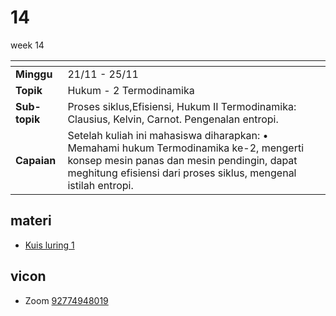 # 14
week 14

<span> | <span>
:- | :-
**Minggu** | 21/11 - 25/11
**Topik** | Hukum - 2 Termodinamika
**Sub-topik** | Proses siklus,Efisiensi, Hukum II Termodinamika: Clausius, Kelvin, Carnot. Pengenalan entropi.
**Capaian** | Setelah kuliah ini mahasiswa diharapkan: • Memahami hukum Termodinamika ke-2, mengerti konsep mesin panas dan mesin pendingin, dapat meghitung efisiensi dari proses siklus, mengenal istilah entropi.


## materi
+ [Kuis luring 1](text/q.md)


## vicon
+ Zoom [92774948019](https://itb-ac-id.zoom.us/j/92774948019?pwd=WVVBRllUQlpabkVmdXJ3d1hvNmtBUT09)
